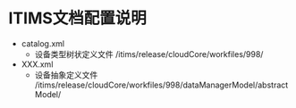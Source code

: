 # ITIMS文档配置说明

- catalog.xml
    - 设备类型树状定义文件 
	/itims/release/cloudCore/workfiles/998/
- XXX.xml
    - 设备抽象定义文件 
	/itims/release/cloudCore/workfiles/998/dataManagerModel/abstractModel/

